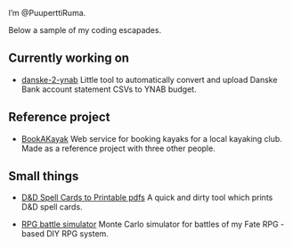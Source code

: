 I’m @PuuperttiRuma.

Below a sample of my coding escapades.

## Currently working on
- [danske-2-ynab](https://github.com/PuuperttiRuma/danske-2-ynab) Little tool to automatically convert and upload Danske Bank account statement CSVs to YNAB budget.

## Reference project
- [BookAKayak](https://gitlab.com/greenteam2024/varaakajakki) Web service for booking kayaks for a local kayaking club. Made as a reference project with three other people.

## Small things
<!---  --->
- [D&D Spell Cards to Printable pdfs](https://github.com/PuuperttiRuma/cards2pdf) A quick and dirty tool which prints D&D spell cards.
<!--- Obsidian Markdown to Latex. --->
- [RPG battle simulator](https://gitlab.com/PuuperttiRuma/RPG-battle-simulator) Monte Carlo simulator for battles of my Fate RPG -based DIY RPG system.

<!---
PuuperttiRuma/PuuperttiRuma is a ✨ special ✨ repository because its `README.md` (this file) appears on your GitHub profile.
You can click the Preview link to take a look at your changes.

- 👀 I’m interested in ...
- 💞️ I’m looking to collaborate on ...
- 📫 How to reach me ...
--->
